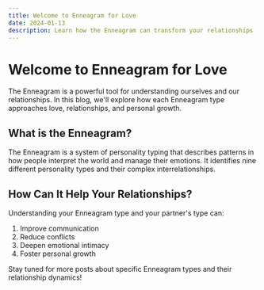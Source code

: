 ```yaml
---
title: Welcome to Enneagram for Love
date: 2024-01-13
description: Learn how the Enneagram can transform your relationships
---
```


# Welcome to Enneagram for Love

The Enneagram is a powerful tool for understanding ourselves and our relationships. In this blog, we'll explore how each Enneagram type approaches love, relationships, and personal growth.

## What is the Enneagram?

The Enneagram is a system of personality typing that describes patterns in how people interpret the world and manage their emotions. It identifies nine different personality types and their complex interrelationships.

## How Can It Help Your Relationships?

Understanding your Enneagram type and your partner's type can:

1. Improve communication
2. Reduce conflicts
3. Deepen emotional intimacy
4. Foster personal growth

Stay tuned for more posts about specific Enneagram types and their relationship dynamics! 